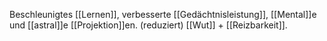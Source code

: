 Beschleunigtes [[Lernen]], verbesserte [[Gedächtnisleistung]], [[Mental]]e und [[astral]]e [[Projektion]]en.
(reduziert) [[Wut]] + [[Reizbarkeit]].